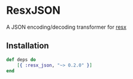 # ResxJSON
A JSON encoding/decoding transformer for [resx](https://github.com/ScrimpyCat/Resx)

Installation
------------

```elixir
def deps do
    [{ :resx_json, "~> 0.2.0" }]
end
```
